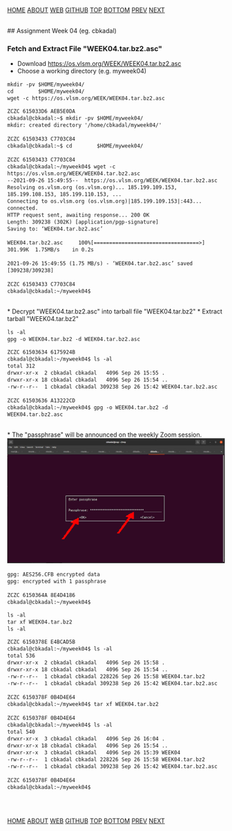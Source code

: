 ---
---

[HOME](index.md)
[ABOUT](README.md)
[WEB](https://osp4diss.vlsm.org/)
[GITHUB](https://github.com/UI-FASILKOM-OS/osp4diss/)
[TOP](#)
[BOTTOM](#endofpage)
[PREV](index.md#idx0704)
[NEXT](W04-01.md)

<br>
## Assignment Week 04 (eg. cbkadal) 

### Fetch and Extract File "WEEK04.tar.bz2.asc"

* Download <https://os.vlsm.org/WEEK/WEEK04.tar.bz2.asc>
* Choose a working directory (e.g. myweek04)

```
mkdir -pv $HOME/myweek04/
cd        $HOME/myweek04/
wget -c https://os.vlsm.org/WEEK/WEEK04.tar.bz2.asc

```

```
ZCZC 615033D6 AEB5E0DA
cbkadal@cbkadal:~$ mkdir -pv $HOME/myweek04/
mkdir: created directory '/home/cbkadal/myweek04/'

ZCZC 61503433 C7703C84
cbkadal@cbkadal:~$ cd        $HOME/myweek04/

ZCZC 61503433 C7703C84
cbkadal@cbkadal:~/myweek04$ wget -c https://os.vlsm.org/WEEK/WEEK04.tar.bz2.asc
--2021-09-26 15:49:55--  https://os.vlsm.org/WEEK/WEEK04.tar.bz2.asc
Resolving os.vlsm.org (os.vlsm.org)... 185.199.109.153, 185.199.108.153, 185.199.110.153, ...
Connecting to os.vlsm.org (os.vlsm.org)|185.199.109.153|:443... connected.
HTTP request sent, awaiting response... 200 OK
Length: 309238 (302K) [application/pgp-signature]
Saving to: ‘WEEK04.tar.bz2.asc’

WEEK04.tar.bz2.asc     100%[==================================>] 301.99K  1.75MB/s    in 0.2s    

2021-09-26 15:49:55 (1.75 MB/s) - ‘WEEK04.tar.bz2.asc’ saved [309238/309238]

ZCZC 61503433 C7703C84
cbkadal@cbkadal:~/myweek04$

```

<br>
* Decrypt "WEEK04.tar.bz2.asc" into tarball file "WEEK04.tar.bz2"
* Extract tarball "WEEK04.tar.bz2"

```
ls -al
gpg -o WEEK04.tar.bz2 -d WEEK04.tar.bz2.asc

```

```
ZCZC 61503634 6175924B
cbkadal@cbkadal:~/myweek04$ ls -al
total 312
drwxr-xr-x  2 cbkadal cbkadal   4096 Sep 26 15:55 .
drwxr-xr-x 18 cbkadal cbkadal   4096 Sep 26 15:54 ..
-rw-r--r--  1 cbkadal cbkadal 309238 Sep 26 15:42 WEEK04.tar.bz2.asc

ZCZC 61503636 A13222CD
cbkadal@cbkadal:~/myweek04$ gpg -o WEEK04.tar.bz2 -d WEEK04.tar.bz2.asc
```

<br>
* The "passphrase" will be announced on the weekly Zoom session.

<br>
<img src="pictures/Y0-01.jpg"  width="960">
<br>

```
gpg: AES256.CFB encrypted data
gpg: encrypted with 1 passphrase

ZCZC 6150364A 8E4D4186
cbkadal@cbkadal:~/myweek04$

```

```
ls -al
tar xf WEEK04.tar.bz2
ls -al

```

```
ZCZC 6150378E E4BCAD5B
cbkadal@cbkadal:~/myweek04$ ls -al
total 536
drwxr-xr-x  2 cbkadal cbkadal   4096 Sep 26 15:58 .
drwxr-xr-x 18 cbkadal cbkadal   4096 Sep 26 15:54 ..
-rw-r--r--  1 cbkadal cbkadal 228226 Sep 26 15:58 WEEK04.tar.bz2
-rw-r--r--  1 cbkadal cbkadal 309238 Sep 26 15:42 WEEK04.tar.bz2.asc

ZCZC 6150378F 0B4D4E64
cbkadal@cbkadal:~/myweek04$ tar xf WEEK04.tar.bz2

ZCZC 6150378F 0B4D4E64
cbkadal@cbkadal:~/myweek04$ ls -al
total 540
drwxr-xr-x  3 cbkadal cbkadal   4096 Sep 26 16:04 .
drwxr-xr-x 18 cbkadal cbkadal   4096 Sep 26 15:54 ..
drwxr-xr-x  3 cbkadal cbkadal   4096 Sep 26 15:39 WEEK04
-rw-r--r--  1 cbkadal cbkadal 228226 Sep 26 15:58 WEEK04.tar.bz2
-rw-r--r--  1 cbkadal cbkadal 309238 Sep 26 15:42 WEEK04.tar.bz2.asc

ZCZC 6150378F 0B4D4E64
cbkadal@cbkadal:~/myweek04$

```

<br id="endofpage"><br>

[HOME](index.md)
[ABOUT](README.md)
[WEB](https://osp4diss.vlsm.org/)
[GITHUB](https://github.com/UI-FASILKOM-OS/osp4diss/)
[TOP](#)
[BOTTOM](#endofpage)
[PREV](index.md#idx0704)
[NEXT](W04-01.md)
<br>

